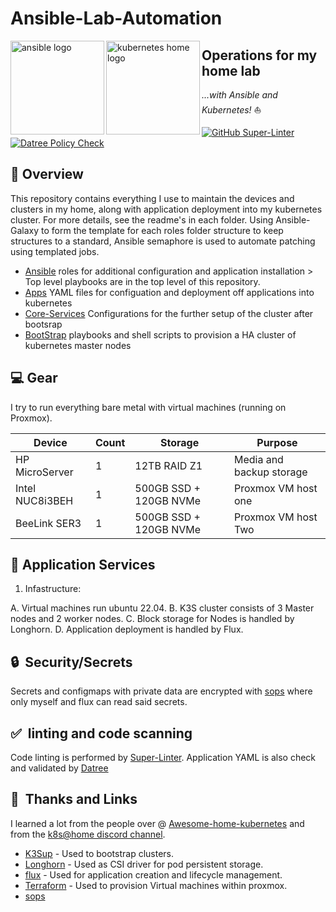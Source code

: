# Ansible-Lab-Automation

 <p align="left">
   <img src="https://i.imgur.com/4l9bHvG.png" alt="ansible logo" width="150" align="left" />
   <img src="https://i.imgur.com/EXNTJnA.png" alt="kubernetes home logo" width="150" align="left" />
</p>

## Operations for my home lab

_...with Ansible and Kubernetes!_ :sailboat:

[![GitHub Super-Linter](https://github.com/John-Limb/Ansible-Lab-Automation/workflows/Lint%20Code%20Base/badge.svg)](https://github.com/marketplace/actions/super-linter)
[![Datree Policy Check](https://github.com/John-Limb/Ansible-Lab-Automation/actions/workflows/datree.yml/badge.svg)](https://github.com/marketplace/actions/datree-cli)

## :closed_book: Overview

This repository contains everything I use to maintain the devices and clusters in my home, along with application deployment into my kubernetes cluster. For more
details, see the readme's in each folder.
Using Ansible-Galaxy to form the template for each roles folder structure to keep structures to a standard, Ansible semaphore is used to automate patching using templated jobs.

* [Ansible](roles/) roles for additional configuration and application installation > Top level playbooks are in the top level of this repository.
* [Apps](lab/apps/) YAML files for configuation and deployment off applications into kubernetes
* [Core-Services](roles/k3s-core-services/) Configurations for the further setup of the cluster after bootsrap
* [BootStrap](roles/k3s-boostrap/) playbooks and shell scripts to provision a HA cluster of kubernetes master nodes

## :computer: Gear  

I try to run everything bare metal with virtual machines (running on Proxmox).

| Device                  | Count | Storage                  | Purpose                                      |
|-------------------------|-------|--------------------------|----------------------------------------------|
| HP MicroServer          | 1     | 12TB RAID Z1             | Media and backup storage                     |
| Intel NUC8i3BEH         | 1     | 500GB SSD + 120GB NVMe   | Proxmox VM host one                          |
| BeeLink SER3            | 1     | 500GB SSD + 120GB NVMe   | Proxmox VM host Two                          |

## :open_file_folder: Application Services

1. Infastructure:

A. Virtual machines run ubuntu 22.04.
B. K3S cluster consists of 3 Master nodes and 2 worker nodes.
C. Block storage for Nodes is handled by Longhorn.
D. Application deployment is handled by Flux.

## :lock:&nbsp; Security/Secrets

Secrets and configmaps with private data are encrypted with [sops](https://github.com/mozilla/sops) where only myself and flux can read said secrets.

## :white_check_mark:&nbsp; linting and code scanning

Code linting is performed by [Super-Linter](https://github.com/github/super-linter).
Application YAML is also check and validated by [Datree](https://github.com/marketplace/actions/datree-cli)

## :handshake:&nbsp; Thanks and Links

I learned a lot from the people over @
[Awesome-home-kubernetes](https://github.com/k8s-at-home/awesome-home-kubernetes)
and from the [k8s@home discord channel](https://discord.gg/DNCynrJ).

* [K3Sup](https://github.com/alexellis/k3sup) - Used to bootstrap clusters.
* [Longhorn](https://longhorn.io/) - Used as CSI driver for pod persistent storage.
* [flux](https://fluxcd.io/) - Used for application creation and lifecycle management.
* [Terraform](https://www.terraform.io/) - Used to provision Virtual machines within proxmox.
* [sops](https://github.com/mozilla/sops)
